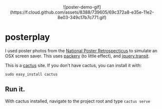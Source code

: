 <p align="center">
  ![poster-demo-gif](https://f.cloud.github.com/assets/8388/739605/69c372a8-e35e-11e2-8e03-349c17b7c771.gif)
</p>



# posterplay

I used poster photos from the [National Poster Retrospecticus](http://nationalposterretrospecticus.com/) to simulate an OSX screen saver. This uses [packery](http://packery.metafizzy.co/) (to little effect), and [jquery.transit](http://ricostacruz.com/jquery.transit/).

This is a [cactus](https://github.com/koenbok/Cactus) site. If you don't have cactus, you can install it with:

```
sudo easy_install cactus
```

## Run it.

With cactus installed, navigate to the project root and type `cactus serve`